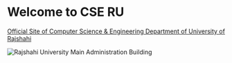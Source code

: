 # Welcome to CSE RU

[Official Site of Computer Science & Engineering Department of University of Rajshahi](http://www.ru.ac.bd/cse/)

![Rajshahi University Main Administration Building](http://www.ru.ac.bd/cse/wp-content/uploads/sites/10/2016/09/administration-opt.jpg)
